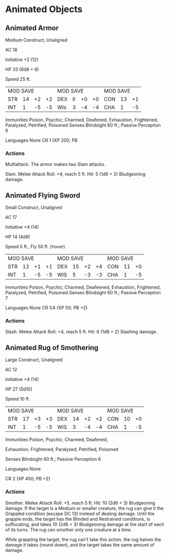 # Animated Objects

## Animated Armor

Medium Construct, Unaligned

AC 18

Initiative +2 (12)

HP 33 (6d8 + 6)

Speed 25 ft.

<table><tr><td colspan="4">MOD SAVE</td><td colspan="4">MOD SAVE</td><td colspan="3">MOD SAVE</td></tr><tr><td>STR</td><td>14</td><td>+2</td><td>+2</td><td>DEX</td><td>II</td><td>+0</td><td>+0</td><td>CON</td><td>13</td><td>+1</td></tr><tr><td>INT</td><td>1</td><td>-5</td><td>-5</td><td>WIs</td><td>3</td><td>-4</td><td>-4</td><td>CHA</td><td>1</td><td>-5</td></tr></table>

Immunities Poison, Psychic; Charmed, Deafened, Exhaustion, Frightened, Paralyzed, Petrified, Poisoned Senses Blindsight 60 ft.; Passive Perception 6

Languages None CR 1 (XP 200; PB

### Actions

Multiattack. The armor makes two Slam attacks.

Slam. Melee Attack Roll: +4, reach 5 ft. Hit: 5 (1d6 + 2) Bludgeoning damage.

## Animated Flying Sword

Small Construct, Unaligned

AC 17

Initiative +4 (14)

HP 14 (4d6)

Speed 5 ft., Fly 50 ft. (hover)

<table><tr><td colspan="4">MOD SAVE</td><td colspan="4">MOD SAVE</td><td colspan="3">MOD SAVE</td></tr><tr><td>STR</td><td>12</td><td>+1</td><td>+1</td><td>DEX</td><td>15</td><td>+2</td><td>+4</td><td>CON</td><td>11</td><td>+0</td></tr><tr><td>INT</td><td>1</td><td>-5</td><td>-5</td><td>WIS</td><td>5</td><td>-3</td><td>-3</td><td>CHA</td><td>1</td><td>-5</td></tr></table>

Immunities Poison, Psychic; Charmed, Deafeened, Exhaustion, Frightened, Paralyzed, Petrified, Poisoned Senses Blindsight 60 ft.; Passive Perception 7

Languages None CR 1/4 (XP 50; PB +2)

### Actions

Slash. Melee Attack Roll: +4, reach 5 ft. Hit: 6 (1d8 + 2) Slashing damage.

## Animated Rug of Smothering

Large Construct, Unaligned

AC 12

Initiative +4 (14)

HP 27 (5d10)

Speed 10 ft.

<table><tr><td colspan="4">MOD SAVE</td><td colspan="4">MOD SAVE</td><td colspan="3">MOD SAVE</td></tr><tr><td>STR</td><td>17</td><td>+3</td><td>+3</td><td>DEX</td><td>14</td><td>+2</td><td>+2</td><td>CON</td><td>10</td><td>+0</td></tr><tr><td>INT</td><td>1</td><td>-5</td><td>-5</td><td>WIS</td><td>3</td><td>-4</td><td>-4</td><td>CHA</td><td>1</td><td>-5</td></tr></table>

Immunities Poison, Psychic; Charmed, Deafened,

Exhaustion, Frightened, Paralyzed, Petrified, Poisoned

Senses Blindsight 60 ft.; Passive Perception 6

Languages None

CR 2 (XP 450; PB +2)

### Actions

Smother. Melee Attack Roll: +5, reach 5 ft. Hit: 10 (2d6 + 3) Bludgeoning damage. If the target is a Medium or smaller creature, the rug can give it the Grappled condition (escape DC 13) instead of dealing damage. Until the grapple ends, the target has the Blinded and Restrained conditions, is suffocating, and takes 10 (2d6 + 3) Bludgeoning damage at the start of each of its turns. The rug can smother only one creature at a time.

While grappling the target, the rug can't take this action, the rug halves the damage it takes (round down), and the target takes the same amount of damage.
